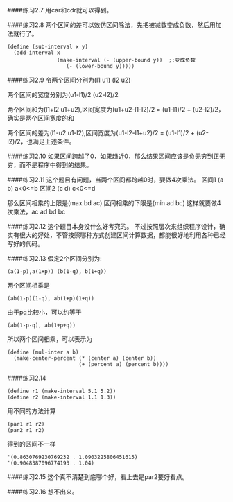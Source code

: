 ####练习2.7
用car和cdr就可以得到。

####练习2.8
两个区间的差可以效仿区间除法，先把被减数变成负数，然后用加法就行了。
```racket
(define (sub-interval x y)
  (add-interval x
                (make-interval (- (upper-bound y))	;;变成负数 
			       (- (lower-bound y)))))
```			     

####练习2.9
令两个区间分别为(l1 u1) (l2 u2)

两个区间的宽度分别为(u1-l1)/2 (u2-l2)/2

两个区间和为(l1+l2 u1+u2),区间宽度为(u1+u2-l1-l2)/2 = (u1-l1)/2 + (u2-l2)/2，确实是两个区间宽度的和

两个区间的差为(l1-u2 u1-l2),区间宽度为(u1-l2-l1+u2)/2 = (u1-l1)/2 + (u2-l2)/2，也满足上述条件。

####练习2.10
如果区间跨越了0，如果趋近0，那么结果区间应该是负无穷到正无穷，而不是程序中得到的结果。

####练习2.11
这个题目有问题，当两个区间都跨越0时，要做4次乘法。
区间1 (a b) a<0<=b
区间2 (c d) c<0<=d

那么区间相乘的上限是(max bd ac)
区间相乘的下限是(min ad bc)
这样就要做4次乘法，ac ad bd bc 

####练习2.12
这个题目本身没什么好考究的。
不过按照层次来组织程序设计，确实有很大的好处，不管按照哪种方式创建区间计算数据，都能很好地利用各种已经写好的代码。

####练习2.13
假定2个区间分别为:
```racket
(a(1-p),a(1+p)) (b(1-q), b(1+q))
```
两个区间相乘是
```racket
(ab(1-p)(1-q), ab(1+p)(1+q))
```
由于pq比较小，可以约等于
```racket
(ab(1-p-q), ab(1+p+q))
```
所以两个区间相乘，可以表示为
```racket
(define (mul-inter a b)
  (make-center-percent (* (center a) (center b))
                       (+ (percent a) (percent b))))
```

####练习2.14
```racket
(define r1 (make-interval 5.1 5.2))
(define r2 (make-interval 1.1 1.3))
```
用不同的方法计算
```racket
(par1 r1 r2)
(par2 r1 r2)
```
得到的区间不一样
```racket
'(0.8630769230769232 . 1.0903225806451615)
'(0.9048387096774193 . 1.04)
```

####练习2.15
这个真不清楚到底哪个好，看上去是par2要好看点。

####练习2.16
想不出来。


